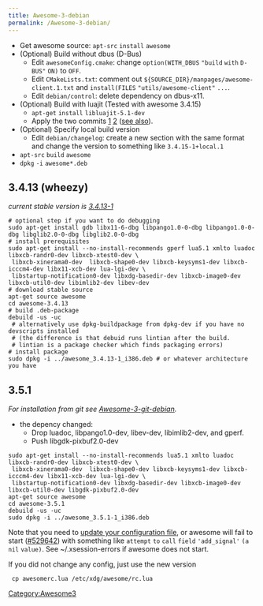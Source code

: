 ```yaml
---
title: Awesome-3-debian
permalink: /Awesome-3-debian/
---
```


-   Get awesome source: `apt-src` `install` `awesome`
-   (Optional) Build without dbus (D-Bus)
    -   Edit `awesomeConfig.cmake`: change `option(WITH_DBUS` `"build` `with` `D-BUS"` `ON)` to `OFF`.
    -   Edit `CMakeLists.txt`: comment out `${SOURCE_DIR}/manpages/awesome-client.1.txt` and `install(FILES` `"utils/awesome-client"` `...`.
    -   Edit `debian/control`: delete dependency on dbus-x11.
-   (Optional) Build with luajit (Tested with awesome 3.4.15)
    -   `apt-get` `install` `libluajit-5.1-dev`
    -   Apply the two commits [1](https://github.com/raedwulf/awesome/commit/38072991b58befcab619309a1251c40e22669367) [2](https://github.com/raedwulf/awesome/commit/564576bcd7be437adc02087202f05a6740ace148) ([see also](https://awesome.naquadah.org/bugs/index.php?do=details&task_id=890)).
-   (Optional) Specify local build version
    -   Edit `debian/changelog`: create a new section with the same format and change the version to something like `3.4.15-1+local.1`
-   `apt-src` `build` `awesome`
-   `dpkg` `-i` `awesome*.deb`

3.4.13 (wheezy)
---------------

*current stable version is [3.4.13-1](http://packages.qa.debian.org/a/awesome.html)*

    # optional step if you want to do debugging
    sudo apt-get install gdb libx11-6-dbg libpango1.0-0-dbg libpango1.0-0-dbg libglib2.0-0-dbg libglib2.0-0-dbg
    # install prerequisites
    sudo apt-get install --no-install-recommends gperf lua5.1 xmlto luadoc libxcb-randr0-dev libxcb-xtest0-dev \
     libxcb-xinerama0-dev  libxcb-shape0-dev libxcb-keysyms1-dev libxcb-icccm4-dev libx11-xcb-dev lua-lgi-dev \
     libstartup-notification0-dev libxdg-basedir-dev libxcb-image0-dev libxcb-util0-dev libimlib2-dev libev-dev
    # download stable source
    apt-get source awesome
    cd awesome-3.4.13
    # build .deb-package
    debuild -us -uc
     # alternatively use dpkg-buildpackage from dpkg-dev if you have no devscripts installed
     # (the difference is that debuid runs lintian after the build.
     # lintian is a package checker which finds packaging errors)
    # install package
    sudo dpkg -i ../awesome_3.4.13-1_i386.deb # or whatever architecture you have

3.5.1
-----

*For installation from git see [Awesome-3-git-debian](/Awesome-3-git-debian "wikilink").*

-   the depency changed:
    -   Drop luadoc, libpango1.0-dev, libev-dev, libimlib2-dev, and gperf.
    -   Push libgdk-pixbuf2.0-dev

<!-- -->

    sudo apt-get install --no-install-recommends lua5.1 xmlto luadoc libxcb-randr0-dev libxcb-xtest0-dev \
     libxcb-xinerama0-dev  libxcb-shape0-dev libxcb-keysyms1-dev libxcb-icccm4-dev libx11-xcb-dev lua-lgi-dev \
     libstartup-notification0-dev libxdg-basedir-dev libxcb-image0-dev libxcb-util0-dev libgdk-pixbuf2.0-dev
    apt-get source awesome
    cd awesome-3.5.1
    debuild -us -uc
    sudo dpkg -i ../awesome_3.5.1-1_i386.deb

Note that you need to [update your configuration file](/Awesome_3.4_to_3.5 "wikilink"), or awesome will fail to start ([\#529642](http://bugs.debian.org/cgi-bin/bugreport.cgi?bug=529642)) with something like `attempt` `to` `call` `field` `'add_signal'` `(a` `nil` `value)`. See ~/.xsession-errors if awesome does not start.

If you did not change any config, just use the new version

` cp awesomerc.lua /etc/xdg/awesome/rc.lua`

[Category:Awesome3](/Category:Awesome3 "wikilink")